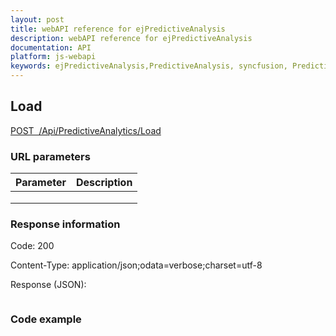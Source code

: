 ```yaml
---
layout: post
title: webAPI reference for ejPredictiveAnalysis
description: webAPI reference for ejPredictiveAnalysis
documentation: API
platform: js-webapi
keywords: ejPredictiveAnalysis,PredictiveAnalysis, syncfusion, PredictiveAnalysis  webapi
---
```


## Load

[POST&nbsp;&nbsp;/Api/PredictiveAnalytics/Load](http://js.syncfusion.com/demos/ejServices/api/PredictiveAnalytics/Load)

### URL parameters

|  Parameter |  Description | 
|---|---|
|   |   | 
|   |   | 
|  	|   |



### Response information 

Code: 200

Content-Type: application/json;odata=verbose;charset=utf-8

Response (JSON):   

```javascript


```


### Code example 


```javascript

```


```csharp

        
```